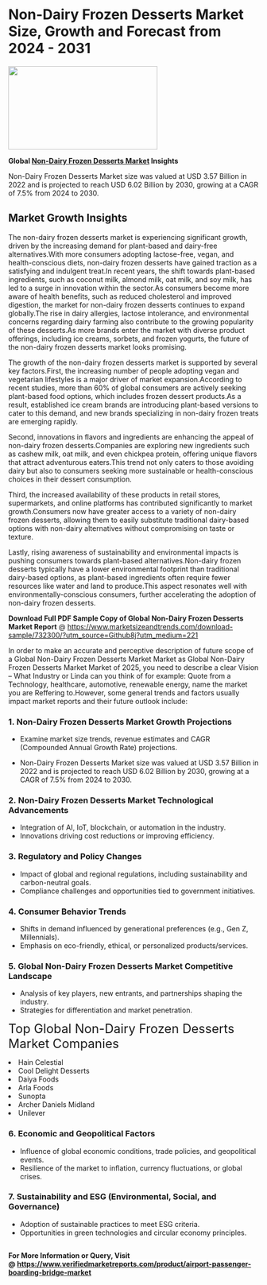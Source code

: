 <H1>Non-Dairy Frozen Desserts Market Size, Growth and Forecast from 2024 - 2031</H1><img class="aligncenter size-medium wp-image-584254" src="https://thirdeyenews.in/wp-content/uploads/2024/09/Global-Market-Research-300x168.jpeg" alt="" width="300" height="168" /><p><strong>Global&nbsp;<a href="https://www.marketsizeandtrends.com/download-sample/732300/?utm_source=Github8j?utm_medium=221">Non-Dairy Frozen Desserts Market</a> Insights</strong></p><p>Non-Dairy Frozen Desserts Market size was valued at USD 3.57 Billion in 2022 and is projected to reach USD 6.02 Billion by 2030, growing at a CAGR of 7.5% from 2024 to 2030.</p><p><h2>Market Growth Insights</h2> <p>The non-dairy frozen desserts market is experiencing significant growth, driven by the increasing demand for plant-based and dairy-free alternatives.With more consumers adopting lactose-free, vegan, and health-conscious diets, non-dairy frozen desserts have gained traction as a satisfying and indulgent treat.In recent years, the shift towards plant-based ingredients, such as coconut milk, almond milk, oat milk, and soy milk, has led to a surge in innovation within the sector.As consumers become more aware of health benefits, such as reduced cholesterol and improved digestion, the market for non-dairy frozen desserts continues to expand globally.The rise in dairy allergies, lactose intolerance, and environmental concerns regarding dairy farming also contribute to the growing popularity of these desserts.As more brands enter the market with diverse product offerings, including ice creams, sorbets, and frozen yogurts, the future of the non-dairy frozen desserts market looks promising.</p> <p>The growth of the non-dairy frozen desserts market is supported by several key factors.First, the increasing number of people adopting vegan and vegetarian lifestyles is a major driver of market expansion.According to recent studies, more than 60% of global consumers are actively seeking plant-based food options, which includes frozen dessert products.As a result, established ice cream brands are introducing plant-based versions to cater to this demand, and new brands specializing in non-dairy frozen treats are emerging rapidly.</p> <p>Second, innovations in flavors and ingredients are enhancing the appeal of non-dairy frozen desserts.Companies are exploring new ingredients such as cashew milk, oat milk, and even chickpea protein, offering unique flavors that attract adventurous eaters.This trend not only caters to those avoiding dairy but also to consumers seeking more sustainable or health-conscious choices in their dessert consumption.</p> <p>Third, the increased availability of these products in retail stores, supermarkets, and online platforms has contributed significantly to market growth.Consumers now have greater access to a variety of non-dairy frozen desserts, allowing them to easily substitute traditional dairy-based options with non-dairy alternatives without compromising on taste or texture.</p> <p>Lastly, rising awareness of sustainability and environmental impacts is pushing consumers towards plant-based alternatives.Non-dairy frozen desserts typically have a lower environmental footprint than traditional dairy-based options, as plant-based ingredients often require fewer resources like water and land to produce.This aspect resonates well with environmentally-conscious consumers, further accelerating the adoption of non-dairy frozen desserts.</p> <p><span class=""><strong>Download Full PDF Sample Copy of Global Non-Dairy Frozen Desserts Market Report</strong> @ <a href="https://www.marketsizeandtrends.com/download-sample/732300/?utm_source=Github8j?utm_medium=221" target="_blank">https://www.marketsizeandtrends.com/download-sample/732300/?utm_source=Github8j?utm_medium=221</a></span></p><p>In order to make an accurate and perceptive description of future scope of a Global&nbsp;Non-Dairy Frozen Desserts Market Market as Global&nbsp;Non-Dairy Frozen Desserts Market Market of 2025, you need to describe a clear Vision &ndash; What Industry or Linda can you think of for example: Quote from a Technology, healthcare, automotive, renewable energy, name the market you are Reffering to.However, some general trends and factors usually impact market reports and their future outlook include:</p><h3>1.&nbsp;<strong>Non-Dairy Frozen Desserts Market Growth Projections</strong></h3><ul><li>Examine market size trends, revenue estimates and CAGR (Compounded Annual Growth Rate) projections.</li><li><p>Non-Dairy Frozen Desserts Market size was valued at USD 3.57 Billion in 2022 and is projected to reach USD 6.02 Billion by 2030, growing at a CAGR of 7.5% from 2024 to 2030.</p></li></ul><h3>2.&nbsp;<strong>Non-Dairy Frozen Desserts Market Technological Advancements</strong></h3><ul><li>Integration of AI, IoT, blockchain, or automation in the industry.</li><li>Innovations driving cost reductions or improving efficiency.</li></ul><h3>3.&nbsp;<strong>Regulatory and Policy Changes</strong></h3><ul><li>Impact of global and regional regulations, including sustainability and carbon-neutral goals.</li><li>Compliance challenges and opportunities tied to government initiatives.</li></ul><h3>4.&nbsp;<strong>Consumer Behavior Trends</strong></h3><ul><li>Shifts in demand influenced by generational preferences (e.g., Gen Z, Millennials).</li><li>Emphasis on eco-friendly, ethical, or personalized products/services.</li></ul><h3>5.&nbsp;<strong>Global Non-Dairy Frozen Desserts Market Competitive Landscape</strong></h3><ul><li>Analysis of key players, new entrants, and partnerships shaping the industry.</li><li>Strategies for differentiation and market penetration.</li></ul><p data-pm-slice="1 1 []"><span style="color: inherit; font-family: inherit; font-size: 25px;">Top Global Non-Dairy Frozen Desserts Market Companies</span></p><div class="" data-test-id=""><p><li>Hain Celestial</li><li> Cool Delight Desserts</li><li> Daiya Foods</li><li> Arla Foods</li><li> Sunopta</li><li> Archer Daniels Midland</li><li> Unilever</li></p></div><h3>6.&nbsp;<strong>Economic and Geopolitical Factors</strong></h3><ul><li>Influence of global economic conditions, trade policies, and geopolitical events.</li><li>Resilience of the market to inflation, currency fluctuations, or global crises.</li></ul><h3>7.&nbsp;<strong>Sustainability and ESG (Environmental, Social, and Governance)</strong></h3><ul><li>Adoption of sustainable practices to meet ESG criteria.</li><li>Opportunities in green technologies and circular economy principles.</li></ul><h2><strong style="font-size: 14px;">For More Information or Query, Visit @&nbsp;</strong><a style="background-color: #ffffff; font-size: 14px;" href="https://www.marketsizeandtrends.com/report/non-dairy-frozen-desserts-market/" target="_blank">https://www.verifiedmarketreports.com/product/airport-passenger-boarding-bridge-market</a></h2>